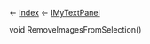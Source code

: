 ← [Index](Api-Index) ← [IMyTextPanel](Sandbox.ModAPI.Ingame.IMyTextPanel)

void RemoveImagesFromSelection()
